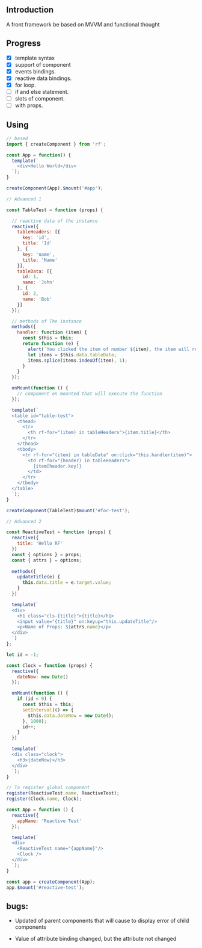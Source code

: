 
## Introduction

A front framework be based on MVVM and functional thought

## Progress
- [x] template syntax
- [x] support of component
- [x] events bindings.
- [x] reactive data bindings.
- [x] for loop.
- [ ] if and else statement.
- [ ] slots of component.
- [ ] with props.

## Using

``` js
// based
import { createComponent } from 'rf';

const App = function() {
  template(`
    <div>Hello World</div>
  `);
}

createComponent(App).$mount('#app');  
```
 
``` js
// Advanced 1

const TableTest = function (props) {

  // reactive data of the instance
  reactive({
    tableHeaders: [{
      key: 'id',
      title: 'Id'
    }, {
      key: 'name',
      title: 'Name'
    }],
    tableData: [{
      id: 1,
      name: 'John'
    }, {
      id: 2,
      name: 'Bob'
    }]
  });

  // methods of The instance
  methods({
    handler: function (item) {
      const $this = this;
      return function (e) {
        alert(`You clicked the item of number ${item}, the item will removed`);
        let items = $this.data.tableData;
        items.splice(items.indexOf(item), 1);
      }
    }
  });

  onMount(function () {
    // component on mounted that will execute the function
  });

  template(`
  <table id="table-test">
    <thead>
      <tr>
        <th rf-for="(item) in tableHeaders">{item.title}</th>
      </tr>
    </thead>
    <tbody>
      <tr rf-for="(item) in tableData" on:click="this.handler(item)">
        <td rf-for="(header) in tableHeaders">
          {item[header.key]}
        </td>
      </tr>
    </tbody>
  </table>
  `);
}

createComponent(TableTest)$mount('#for-test');
```

``` js
// Advanced 2

const ReactiveTest = function (props) {
  reactive({
    title: 'Hello RF'
  })
  const { options } = props;
  const { attrs } = options;
  
  methods({
    updateTitle(e) {
      this.data.title = e.target.value;      
    }
  })

  template(`
  <div>
    <h1 class="cls-{title}">{title}</h1>
    <input value="{title}" on:keyup="this.updateTitle"/>
    <p>Name of Props: ${attrs.name}</p>
  </div>
  `)
};

let id = -1;

const Clock = function (props) {
  reactive({
    dateNow: new Date()
  });

  onMount(function () {
    if (id < 0) {
      const $this = this;
      setInterval(() => {
        $this.data.dateNow = new Date();
      }, 1000);
      id++;
    }
  })

  template(`
  <div class="clock">
    <h3>{dateNow}</h3>
  </div>
  `);
}

// To register global component
register(ReactiveTest.name, ReactiveTest);
register(Clock.name, Clock);

const App = function () {
  reactive({
    appName: 'Reactive Test'
  });

  template(`
  <div>
    <ReactiveTest name="{appName}"/>
    <Clock />
  </div>
  `);
}

const app = createComponent(App);
app.$mount('#reactive-test');  
```

## bugs:

- Updated of parent components that will cause to display error of child components

- Value of attribute binding changed, but the attribute not changed